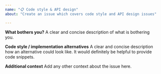 ```yaml
---
name: "📋 Code style & API design"
about: "Create an issue which covers code style and API design issues"

---
```


**What bothers you?**
A clear and concise description of what is bothering you.

**Code style / implementation alternatives**
A clear and concise description how an alternative could look like.
It would definitely be helpful to provide code snippets.

**Additional context**
Add any other context about the issue here.
